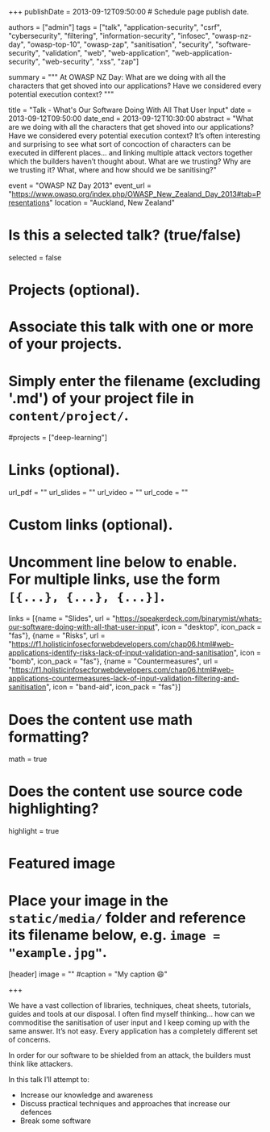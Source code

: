 +++
publishDate = 2013-09-12T09:50:00  # Schedule page publish date.

authors = ["admin"]
tags = ["talk", "application-security", "csrf", "cybersecurity", "filtering", "information-security", "infosec", "owasp-nz-day", "owasp-top-10", "owasp-zap", "sanitisation", "security", "software-security", "validation", "web", "web-application", "web-application-security", "web-security", "xss", "zap"]

summary = """
At OWASP NZ Day: What are we doing with all the characters that get shoved into our applications? Have we considered every potential execution context?
"""

title = "Talk - What's Our Software Doing With All That User Input"
date = 2013-09-12T09:50:00
date_end = 2013-09-12T10:30:00
abstract = "What are we doing with all the characters that get shoved into our applications? Have we considered every potential execution context? It’s often interesting and surprising to see what sort of concoction of characters can be executed in different places… and linking multiple attack vectors together which the builders haven’t thought about. What are we trusting? Why are we trusting it? What, where and how should we be sanitising?"

event = "OWASP NZ Day 2013"
event_url = "https://www.owasp.org/index.php/OWASP_New_Zealand_Day_2013#tab=Presentations"
location = "Auckland, New Zealand"

# Is this a selected talk? (true/false)
selected = false

# Projects (optional).
#   Associate this talk with one or more of your projects.
#   Simply enter the filename (excluding '.md') of your project file in `content/project/`.
#projects = ["deep-learning"]

# Links (optional).
url_pdf = ""
url_slides = ""
url_video = ""
url_code = ""

# Custom links (optional).
#   Uncomment line below to enable. For multiple links, use the form `[{...}, {...}, {...}]`.
links = [{name = "Slides", url = "https://speakerdeck.com/binarymist/whats-our-software-doing-with-all-that-user-input", icon = "desktop", icon_pack = "fas"}, {name = "Risks", url = "https://f1.holisticinfosecforwebdevelopers.com/chap06.html#web-applications-identify-risks-lack-of-input-validation-and-sanitisation", icon = "bomb", icon_pack = "fas"}, {name = "Countermeasures", url = "https://f1.holisticinfosecforwebdevelopers.com/chap06.html#web-applications-countermeasures-lack-of-input-validation-filtering-and-sanitisation", icon = "band-aid", icon_pack = "fas"}]

# Does the content use math formatting?
math = true

# Does the content use source code highlighting?
highlight = true

# Featured image
# Place your image in the `static/media/` folder and reference its filename below, e.g. `image = "example.jpg"`.
[header]
image = ""
#caption = "My caption :smile:"

+++

We have a vast collection of libraries, techniques, cheat sheets, tutorials, guides and tools at our disposal. I often find myself thinking… how can we commoditise the sanitisation of user input and I keep coming up with the same answer. It’s not easy. Every application has a completely different set of concerns.

In order for our software to be shielded from an attack, the builders must think like attackers.

In this talk I’ll attempt to:

* Increase our knowledge and awareness
* Discuss practical techniques and approaches that increase our defences
* Break some software

<script async class="speakerdeck-embed" data-id="bd7eb04bff6147bbaa67911e2e48d45c" data-ratio="1.33333333333333" src="//speakerdeck.com/assets/embed.js"></script>
<br>


